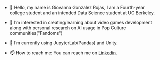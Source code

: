 - 👋 Hello, my name is Giovanna Gonzalez Rojas, I am a Fourth-year college student and an intended Data Science student at UC Berkeley. 

- 👀 I’m interested in creating/learning about video games development along with personal research on AI usage in Pop Culture communities("Fandoms")

- 🌱 I’m currently using JupyterLab(Pandas) and Unity.
<!--- 💞️ I’m looking to collaborate on ... -->
- 📫 How to reach me: You can reach me on <a href="https://www.linkedin.com/in/giovanna-gonzalez-rojas-b5b793181?trk=people-guest_people_search-card">Linkedin</a>.


<!---
Girlcoding22/Girlcoding22 is a ✨ special ✨ repository because its `README.md` (this file) appears on your GitHub profile.
You can click the Preview link to take a look at your changes.
--->
<!--I’m currently learning how to use Godot for video game programming-->
